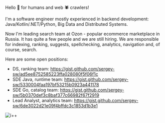 Hello 👋 for humans and web 🕷️ crawlers!

I'm a software engineer mostly experienced in backend development: Java/Kotlin/.NET/Python, Big Data and Distributed Systems.


Now I'm leading search team at Ozon - popular ecommerce marketplace in Russia. It has quite a few people and we are still hiring.
We are responsible for indexing, ranking, suggests, spellchecking, analytics, navigation and, of course, search.

Here are some open positions:
- DS, ranking team: https://gist.github.com/sergey-sw/ad5ee8752585223ffa028080f5f06f1c
- SDE Java, runtime team: https://gist.github.com/sergey-sw/5330004faa197bf53215b0923a441178
- SDE Go, catalog team: https://gist.github.com/sergey-sw/5b0370def3c8baf377c66982f67f2919
- Lead Analyst, analytics team: https://gist.github.com/sergey-sw/6de3022d21e09f4bffdc3c1853d1b3e1

![i++](https://visitor-badge.glitch.me/badge?page_id=sergey-sw.sergey-sw)
